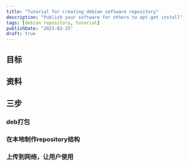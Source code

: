 ```yaml
---
title: "Tutorial for creating debian software repository"
description: "Publish your software for others to apt-get install"
tags: [debian repository, tutorial]
publishDate: "2023-02-25"
draft: true
---
```


## 目标

## 资料

## 三步

### deb打包

### 在本地制作repository结构

### 上传到网络，让用户使用
